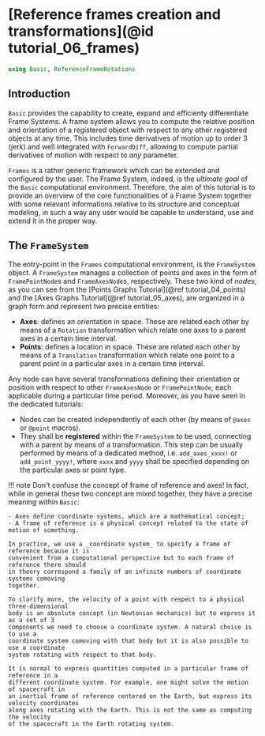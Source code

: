 # [Reference frames creation and transformations](@id tutorial_06_frames)


```julia
using Basic, ReferenceFrameRotations
```

## Introduction

`Basic` provides the capability to create, expand and efficienty differentiate Frame Systems. 
A frame system allows you to compute the relative position and orientation of a registered object
with respect to any other registered objects at any time. This includes time derivatives of motion
up to order 3 (jerk) and well integrated with `ForwardDiff`, allowing to compute partial 
derivatives of motion with respect to _any_ parameter.

`Frames` is a rather generic framework which can be extended and configured by the user. The Frame 
System, indeed, is the _ultimate goal_ of the `Basic` computational environment. Therefore, 
the aim of this tutorial is to provide an overview of the core functionalities of a Frame System 
together with some relevant informations relative to its structure and conceptual modeling, 
in such a way any user would be capable to understand, use and extend it in the proper way.

## The `FrameSystem`

The entry-point in the `Frames` computational environment, is the `FrameSystem` object. A 
`FrameSystem` manages a collection of points and axes in the form of `FramePointNode`s and 
`FrameAxesNode`s, respectively. These two kind of _nodes_, as you can see from the 
[Points Graphs Tutorial](@ref tutorial_04_points) and the [Axes Graphs Tutorial](@ref tutorial_05_axes),
are organized in a graph form and represent two precise entities:

- **Axes**: defines an orientation in space. These are related each other by means of a `Rotation` 
    transformation which relate one axes to a parent axes in a certain time interval.
- **Points**: defines a location in space. These are related each other by means of a `Translation`
    transformation which relate one point to a parent point in a particular axes in a certain 
    time interval.

Any node can have several transformations defining their orientation or position with 
respect to other `FrameAxesNode` or `FramePointNode`, each applicable during a particular 
time period. Moreover, as you have seen in the dedicated tutorials:

- Nodes can be created independently of each other (by means of `@axes` or `@point` macros).
- They shall be **registered** within the `FrameSystem` to be used, connecting with a parent by
    means of a transformation. This step can be usually performed by means of a dedicated method,
    i.e. `add_axes_xxxx!` or `add_point_yyyy!`, where `xxxx` and `yyyy` shall be specified 
    depending on the particular axes or point type.

!!! note
    Don't confuse the concept of frame of reference and axes! In fact, while in general these
    two concept are mixed together, they have a precise meaning within `Basic`:
    
    - Axes define coordinate systems, which are a mathematical concept;
    - A frame of reference is a physical concept related to the state of motion of something.

    In practice, we use a _coordinate system_ to specify a frame of reference because it is 
    convenient from a computational perspective but to each frame of reference there should 
    in theory correspond a family of an infinite numbers of coordinate systems comoving 
    together. 
    
    To clarify more, the velocity of a point with respect to a physical three-dimensional 
    body is an absolute concept (in Newtonian mechanics) but to express it as a set of 3 
    components we need to choose a coordinate system. A natural choice is to use a 
    coordinate system comoving with that body but it is also possible to use a coordinate 
    system rotating with respect to that body.

    It is normal to express quantities computed in a particular frame of reference in a 
    different coordinate system. For example, one might solve the motion of spacecraft in 
    an inertial frame of reference centered on the Earth, but express its velocity coordinates 
    along axes rotating with the Earth. This is not the same as computing the velocity 
    of the spacecraft in the Earth rotating system.





